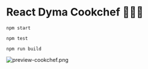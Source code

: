 # React Dyma Cookchef 👨🏻‍🍳

`npm start`

`npm test`

`npm run build`

![preview-cookchef.png](docs%2Fpreview-cookchef.png)
